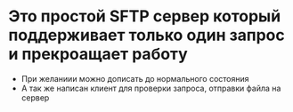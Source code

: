 # Это простой SFTP сервер который поддерживает только один запрос и прекроащает работу

- При желаниии можно дописать до нормального состояния
- А так же написан клиент для проверки запроса, отправки файла на сервер